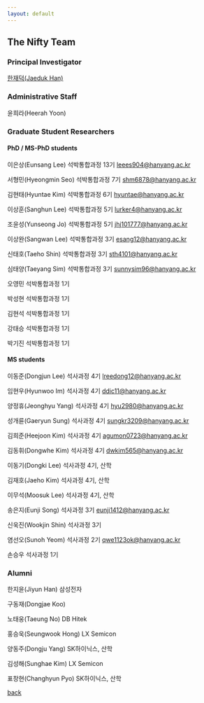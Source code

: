 ```yaml
---
layout: default
---
```


## The Nifty Team

### Principal Investigator
[한재덕(Jaeduk Han)](./people/1_jaedukhan.html)


### Administrative Staff

윤희라(Heerah Yoon)


### Graduate Student Researchers

#### PhD / MS-PhD students

이은상(Eunsang Lee) 석박통합과정 13기 leees904@hanyang.ac.kr

서형민(Hyeongmin Seo) 석박통합과정 7기 shm6878@hanyang.ac.kr

김현태(Hyuntae Kim) 석박통합과정 6기 hyuntae@hanyang.ac.kr

이상훈(Sanghun Lee) 석박통합과정 5기 lurker4@hanyang.ac.kr

조윤성(Yunseong Jo)  석박통합과정 5기 jhj101777@hanyang.ac.kr

이상완(Sangwan Lee) 석박통합과정 3기 esang12@hanyang.ac.kr

신태호(Taeho Shin) 석박통합과정 3기 sth4101@hanyang.ac.kr

심태양(Taeyang Sim) 석박통합과정 3기 sunnysim96@hanyang.ac.kr

오영민 석박통합과정 1기

박성현 석박통합과정 1기

김현석 석박통합과정 1기

강태승 석박통합과정 1기

박기진 석박통합과정 1기


#### MS students

이동준(Dongjun Lee) 석사과정 4기 lreedong12@hanyang.ac.kr

임현우(Hyunwoo Im) 석사과정 4기 ddic11@hanyang.ac.kr

양정휴(Jeonghyu Yang) 석사과정 4기 hyu2980@hanyang.ac.kr

성개륜(Gaeryun Sung) 석사과정 4기 sungkr3209@hanyang.ac.kr

김희준(Heejoon Kim) 석사과정 4기 agumon0723@hanyang.ac.kr

김동휘(Dongwhe Kim) 석사과정 4기 dwkim565@hanyang.ac.kr

이동기(Dongki Lee) 석사과정 4기, 산학

김재호(Jaeho Kim) 석사과정 4기, 산학

이무석(Moosuk Lee) 석사과정 4기, 산학

송은지(Eunji Song) 석사과정 3기 eunji1412@hanyang.ac.kr

신욱진(Wookjin Shin) 석사과정 3기

염선오(Sunoh Yeom) 석사과정 2기 qwe1123ok@hanyang.ac.kr

손승우 석사과정 1기


### Alumni

한지윤(Jiyun Han) 삼성전자

구동재(Dongjae Koo) 

노태웅(Taeung No) DB Hitek

홍승욱(Seungwook Hong) LX Semicon

양동주(Dongju Yang) SK하이닉스, 산학

김성해(Sunghae Kim) LX Semicon

표창현(Changhyun Pyo) SK하이닉스, 산학


[back](./)
